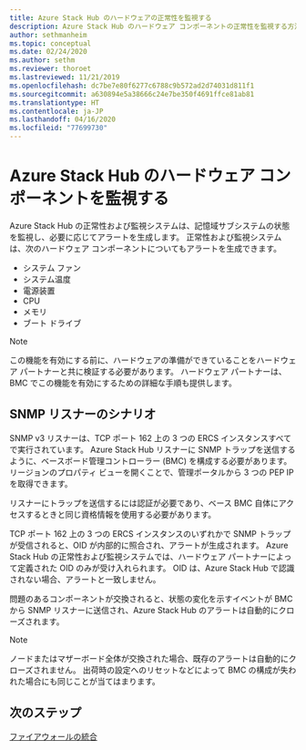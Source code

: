 ```yaml
---
title: Azure Stack Hub のハードウェアの正常性を監視する
description: Azure Stack Hub のハードウェア コンポーネントの正常性を監視する方法を学習します。
author: sethmanheim
ms.topic: conceptual
ms.date: 02/24/2020
ms.author: sethm
ms.reviewer: thoroet
ms.lastreviewed: 11/21/2019
ms.openlocfilehash: dc7be7e80f6277c6788c9b572ad2d74031d811f1
ms.sourcegitcommit: a630894e5a38666c24e7be350f4691ffce81ab81
ms.translationtype: HT
ms.contentlocale: ja-JP
ms.lasthandoff: 04/16/2020
ms.locfileid: "77699730"
---
```

# <a name="monitor-azure-stack-hub-hardware-components"></a>Azure Stack Hub のハードウェア コンポーネントを監視する

Azure Stack Hub の正常性および監視システムは、記憶域サブシステムの状態を監視し、必要に応じてアラートを生成します。 正常性および監視システムは、次のハードウェア コンポーネントについてもアラートを生成できます。

- システム ファン
- システム温度
- 電源装置
- CPU
- メモリ
- ブート ドライブ

> [!NOTE]
> この機能を有効にする前に、ハードウェアの準備ができていることをハードウェア パートナーと共に検証する必要があります。 ハードウェア パートナーは、BMC でこの機能を有効にするための詳細な手順も提供します。

## <a name="snmp-listener-scenario"></a>SNMP リスナーのシナリオ

SNMP v3 リスナーは、TCP ポート 162 上の 3 つの ERCS インスタンスすべてで実行されています。 Azure Stack Hub リスナーに SNMP トラップを送信するように、ベースボード管理コントローラー (BMC) を構成する必要があります。 リージョンのプロパティ ビューを開くことで、管理ポータルから 3 つの PEP IP を取得できます。

リスナーにトラップを送信するには認証が必要であり、ベース BMC 自体にアクセスするときと同じ資格情報を使用する必要があります。

TCP ポート 162 上の 3 つの ERCS インスタンスのいずれかで SNMP トラップが受信されると、OID が内部的に照合され、アラートが生成されます。 Azure Stack Hub の正常性および監視システムでは、ハードウェア パートナーによって定義された OID のみが受け入れられます。 OID は、Azure Stack Hub で認識されない場合、アラートと一致しません。

問題のあるコンポーネントが交換されると、状態の変化を示すイベントが BMC から SNMP リスナーに送信され、Azure Stack Hub のアラートは自動的にクローズされます。

> [!NOTE]
> ノードまたはマザーボード全体が交換された場合、既存のアラートは自動的にクローズされません。 出荷時の設定へのリセットなどによって BMC の構成が失われた場合にも同じことが当てはまります。

## <a name="next-steps"></a>次のステップ

[ファイアウォールの統合](azure-stack-firewall.md)
